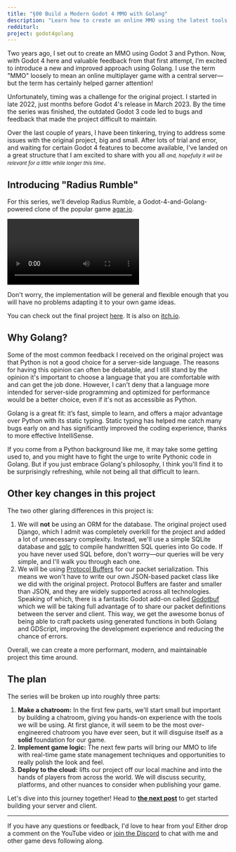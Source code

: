 ```yaml
---
title: "§00 Build a Modern Godot 4 MMO with Golang"
description: "Learn how to create an online MMO using the latest tools, Godot 4 and Golang. This series introduces a practical approach to building a scalable, high-performance game while remaining accessible to developers of all skill levels."
redditurl: 
project: godot4golang
---
```


Two years ago, I set out to create an MMO using Godot 3 and Python. Now, with Godot 4 here and valuable feedback from that first attempt, I’m excited to introduce a new and improved approach using Golang. I use the term "MMO" loosely to mean an online multiplayer game with a central server—but the term has certainly helped garner attention!

Unfortunately, timing was a challenge for the original project. I started in late 2022, just months before Godot 4's release in March 2023. By the time the series was finished, the outdated Godot 3 code led to bugs and feedback that made the project difficult to maintain.

Over the last couple of years, I have been tinkering, trying to address some issues with the original project, big and small. After lots of trial and error, and waiting for certain Godot 4 features to become available, I've landed on a great structure that I am excited to share with you all <small>*and, hopefully it will be relevant for a little while longer this time*</small>.

## Introducing "Radius Rumble"
For this series, we’ll develop Radius Rumble, a Godot-4-and-Golang-powered clone of the popular game [agar.io](https://agar.io).

<video controls>
  <source src="/assets/css/images/posts/2024/11/08/final-product-demo.webm" type="video/webm">
  Your browser does not support the video tag.
</video>

Don't worry, the implementation will be general and flexible enough that you will have no problems adapting it to your own game ideas.

You can check out the final project [here](https://radius.rumble.tbat.me). It is also on [itch.io](https://saltytaro.itch.io/radius-rumble).

## Why Golang?
Some of the most common feedback I received on the original project was that Python is not a good choice for a server-side language. The reasons for having this opinion can often be debatable, and I still stand by the opinion it's important to choose a language that you are comfortable with and can get the job done. However, I can't deny that a language more intended for server-side programming and optimized for performance would be a better choice, even if it's not as accessible as Python.

Golang is a great fit: it’s fast, simple to learn, and offers a major advantage over Python with its static typing. Static typing has helped me catch many bugs early on and has significantly improved the coding experience, thanks to more effective IntelliSense.

If you come from a Python background like me, it may take some getting used to, and you might have to fight the urge to write Pythonic code in Golang. But if you just embrace Golang's philosophy, I think you'll find it to be surprisingly refreshing, while not being all that difficult to learn.

## Other key changes in this project
The two other glaring differences in this project is:
1. We will **not** be using an ORM for the database. The original project used Django, which I admit was completely overkill for the project and added a lot of unnecessary complexity. Instead, we'll use a simple SQLite database and [sqlc](https://sqlc.dev) to compile handwritten SQL queries into Go code. If you have never used SQL before, don't worry—our queries will be very simple, and I'll walk you through each one.
2. We will be using [Protocol Buffers](https://protobuf.dev) for our packet serialization. This means we won't have to write our own JSON-based packet class like we did with the original project. Protocol Buffers are faster and smaller than JSON, and they are widely supported across all technologies. Speaking of which, there is a fantastic Godot add-on called [Godotbuf](https://github.com/oniksan/godobuf) which we will be taking full advantage of to share our packet definitions between the server and client. This way, we get the awesome bonus of being able to craft packets using generated functions in both Golang and GDScript, improving the development experience and reducing the chance of errors.

Overall, we can create a more performant, modern, and maintainable project this time around.

## The plan
The series will be broken up into roughly three parts:
1. **Make a chatroom:** In the first few parts, we'll start small but important by building a chatroom, giving you hands-on experience with the tools we will be using. At first glance, it will seem to be the most over-engineered chatroom you have ever seen, but it will disguise itself as a **solid** foundation for our game.
2. **Implement game logic:** The next few parts will bring our MMO to life with real-time game state management techniques and opportunities to really polish the look and feel.
3. **Deploy to the cloud:** lifts our project off our local machine and into the hands of players from across the world. We will discuss security, platforms, and other nuances to consider when publishing your game.

Let's dive into this journey together! Head to <strong><a href="/2024/11/09/godot-golang-mmo-part-1" class="sparkle-less">the next post</a></strong> to get started building your server and client.

---

If you have any questions or feedback, I'd love to hear from you! Either drop a comment on the YouTube video or [join the Discord](https://discord.gg/tzUpXtTPRd) to chat with me and other game devs following along.
